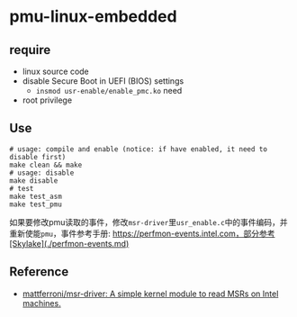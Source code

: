 # pmu-linux-embedded

## require

- linux source code
- disable Secure Boot in UEFI (BIOS) settings
    - `insmod usr-enable/enable_pmc.ko` need
- root privilege

## Use

```shell
# usage: compile and enable (notice: if have enabled, it need to disable first)
make clean && make
# usage: disable
make disable
# test
make test_asm
make test_pmu
```

如果要修改pmu读取的事件，修改`msr-driver`里`usr_enable.c`中的事件编码，并重新使能`pmu`，事件参考手册: https://perfmon-events.intel.com，部分参考[Skylake](./perfmon-events.md)

## Reference

- [mattferroni/msr-driver: A simple kernel module to read MSRs on Intel machines.](https://github.com/mattferroni/msr-driver)
